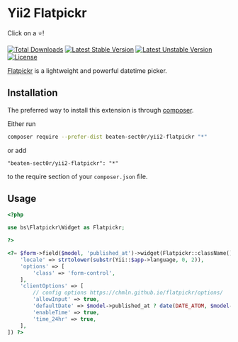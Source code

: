 # Yii2 Flatpickr

Click on a :star:!

[![Total Downloads](https://poser.pugx.org/beaten-sect0r/yii2-flatpickr/downloads?format=flat-square)](https://packagist.org/packages/beaten-sect0r/yii2-flatpickr)
[![Latest Stable Version](https://poser.pugx.org/beaten-sect0r/yii2-flatpickr/v/stable?format=flat-square)](https://packagist.org/packages/beaten-sect0r/yii2-flatpickr)
[![Latest Unstable Version](https://poser.pugx.org/beaten-sect0r/yii2-flatpickr/v/unstable?format=flat-square)](https://packagist.org/packages/beaten-sect0r/yii2-flatpickr)
[![License](https://poser.pugx.org/beaten-sect0r/yii2-flatpickr/license?format=flat-square)](https://packagist.org/packages/beaten-sect0r/yii2-flatpickr)

[Flatpickr](https://chmln.github.io/flatpickr/) is a lightweight and powerful datetime picker.

## Installation

The preferred way to install this extension is through [composer](http://getcomposer.org/download/).

Either run

```bash
composer require --prefer-dist beaten-sect0r/yii2-flatpickr "*"
```

or add

```
"beaten-sect0r/yii2-flatpickr": "*"
```

to the require section of your `composer.json` file.

## Usage

```php
<?php

use bs\Flatpickr\Widget as Flatpickr;

?>

<?= $form->field($model, 'published_at')->widget(Flatpickr::className(), [
    'locale' => strtolower(substr(Yii::$app->language, 0, 2)),
    'options' => [
        'class' => 'form-control',
    ],
    'clientOptions' => [
        // config options https://chmln.github.io/flatpickr/options/
        'allowInput' => true,
        'defaultDate' => $model->published_at ? date(DATE_ATOM, $model->published_at) : null,
        'enableTime' => true,
        'time_24hr' => true,
    ],
]) ?>
```
